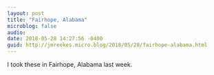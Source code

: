```yaml
---
layout: post
title: "Fairhope, Alabama"
microblog: false
audio: 
date: 2018-05-28 14:27:56 -0400
guid: http://jmreekes.micro.blog/2018/05/28/fairhope-alabama.html
---
```






I took these in Fairhope, Alabama last week.
